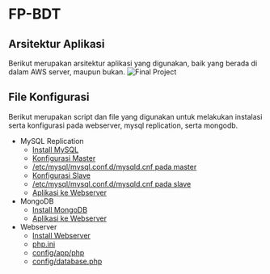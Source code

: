 # FP-BDT
 
## Arsitektur Aplikasi
Berikut merupakan arsitektur aplikasi yang digunakan, baik yang berada di dalam AWS server, maupun bukan.
![Final Project](https://user-images.githubusercontent.com/76677130/146765061-a956aade-155a-413b-8e12-e9129a620a02.png)

## File Konfigurasi
Berikut merupakan script dan file yang digunakan untuk melakukan instalasi serta konfigurasi pada webserver, mysql replication, serta mongodb.
* MySQL Replication
    * [Install MySQL](https://github.com/auliaaepa/FP-BDT/blob/5a027bb8b6bef73ce347779f15002499fe4c97c5/script/mysql/install.txt)
    * [Konfigurasi Master](https://github.com/auliaaepa/FP-BDT/blob/main/script/mysql/master.txt)
    * [/etc/mysql/mysql.conf.d/mysqld.cnf pada master](https://github.com/auliaaepa/FP-BDT/blob/main/script/mysql/master-mysqld.cnf)
    * [Konfigurasi Slave](https://github.com/auliaaepa/FP-BDT/blob/main/script/mysql/slave.txt)
    * [/etc/mysql/mysql.conf.d/mysqld.cnf pada slave](https://github.com/auliaaepa/FP-BDT/blob/main/script/mysql/slave-mysqld.cnf)
    * [Aplikasi ke Webserver](https://github.com/auliaaepa/FP-BDT/blob/main/script/mysql/application.txt)
* MongoDB
    * [Install MongoDB](https://github.com/auliaaepa/FP-BDT/blob/main/script/mongodb/install.txt)
    * [Aplikasi ke Webserver](https://github.com/auliaaepa/FP-BDT/blob/main/script/mongodb/application.txt)
* Webserver
    * [Install Webserver](https://github.com/auliaaepa/FP-BDT/blob/main/script/webserver/install.txt)
    * [php.ini](https://github.com/auliaaepa/FP-BDT/blob/main/script/webserver/php.ini)
    * [config/app/php](https://github.com/auliaaepa/FP-BDT/blob/main/config/app.php)
    * [config/database.php](https://github.com/auliaaepa/FP-BDT/blob/main/config/database.php)
